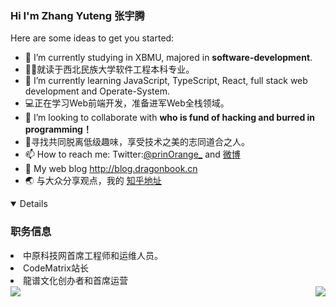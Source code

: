### Hi I'm **Zhang Yuteng 张宇腾**

Here are some ideas to get you started:


- 🔭 I’m currently studying in XBMU, majored in **software-development**.
- 👨‍🎓就读于西北民族大学软件工程本科专业。
- 🌱 I’m currently learning JavaScript, TypeScript, React, full stack web development and Operate-System.
- 💻正在学习Web前端开发，准备进军Web全栈领域。
- 👯 I’m looking to collaborate with **who is fund of hacking and burred in programming！**
- 🤝寻找共同脱离低级趣味，享受技术之美的志同道合之人。
- 📫 How to reach me: Twitter:[@prinOrange_](https://twitter.com/prinOrange_)
  and [微博](https://weibo.com/u/1738014147)
- 📕 My web blog http://blog.dragonbook.cn
- 🌏 与大众分享观点，我的 [知乎地址](https://www.zhihu.com/people/prinOrange)


<div>

<div align="left">
<details open>
<h3><strong>职务信息</strong></h3>
<li>中原科技网首席工程师和运维人员。</li>
<li>CodeMatrix站长</li>
<li>龍谱文化创办者和首席运营</li>
</details>
</div>
</div>
<div>

<img align="left" src = "https://github-readme-stats.vercel.app/api/top-langs/?username=prinOrange&theme=tokyonight">

<img align="right" src="https://github-profile-trophy.vercel.app/?username=prinOrange&theme=onedark&row=2&column=4&no-frame=true&margin-w=16&margin-h=16&no-bg=true" />

</div>